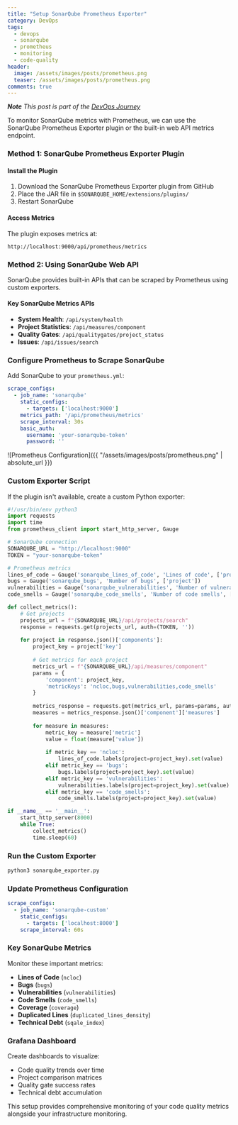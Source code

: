 ```yaml
---
title: "Setup SonarQube Prometheus Exporter"
category: DevOps
tags: 
  - devops
  - sonarqube
  - prometheus
  - monitoring
  - code-quality
header:
  image: /assets/images/posts/prometheus.png
  teaser: /assets/images/posts/prometheus.png
comments: true
---
```

_**Note** This post is part of the [DevOps Journey](/software/devops-journey/)_

To monitor SonarQube metrics with Prometheus, we can use the SonarQube Prometheus Exporter plugin or the built-in web API metrics endpoint.

### Method 1: SonarQube Prometheus Exporter Plugin

#### Install the Plugin

1. Download the SonarQube Prometheus Exporter plugin from GitHub
2. Place the JAR file in `$SONARQUBE_HOME/extensions/plugins/`
3. Restart SonarQube

#### Access Metrics

The plugin exposes metrics at:
```
http://localhost:9000/api/prometheus/metrics
```

### Method 2: Using SonarQube Web API

SonarQube provides built-in APIs that can be scraped by Prometheus using custom exporters.

#### Key SonarQube Metrics APIs

- **System Health**: `/api/system/health`
- **Project Statistics**: `/api/measures/component`
- **Quality Gates**: `/api/qualitygates/project_status`
- **Issues**: `/api/issues/search`

### Configure Prometheus to Scrape SonarQube

Add SonarQube to your `prometheus.yml`:

```yaml
scrape_configs:
  - job_name: 'sonarqube'
    static_configs:
      - targets: ['localhost:9000']
    metrics_path: '/api/prometheus/metrics'
    scrape_interval: 30s
    basic_auth:
      username: 'your-sonarqube-token'
      password: ''
```

![Prometheus Configuration]({{ "/assets/images/posts/prometheus.png" | absolute_url }})

### Custom Exporter Script

If the plugin isn't available, create a custom Python exporter:

```python
#!/usr/bin/env python3
import requests
import time
from prometheus_client import start_http_server, Gauge

# SonarQube connection
SONARQUBE_URL = "http://localhost:9000"
TOKEN = "your-sonarqube-token"

# Prometheus metrics
lines_of_code = Gauge('sonarqube_lines_of_code', 'Lines of code', ['project'])
bugs = Gauge('sonarqube_bugs', 'Number of bugs', ['project'])
vulnerabilities = Gauge('sonarqube_vulnerabilities', 'Number of vulnerabilities', ['project'])
code_smells = Gauge('sonarqube_code_smells', 'Number of code smells', ['project'])

def collect_metrics():
    # Get projects
    projects_url = f"{SONARQUBE_URL}/api/projects/search"
    response = requests.get(projects_url, auth=(TOKEN, ''))
    
    for project in response.json()['components']:
        project_key = project['key']
        
        # Get metrics for each project
        metrics_url = f"{SONARQUBE_URL}/api/measures/component"
        params = {
            'component': project_key,
            'metricKeys': 'ncloc,bugs,vulnerabilities,code_smells'
        }
        
        metrics_response = requests.get(metrics_url, params=params, auth=(TOKEN, ''))
        measures = metrics_response.json()['component']['measures']
        
        for measure in measures:
            metric_key = measure['metric']
            value = float(measure['value'])
            
            if metric_key == 'ncloc':
                lines_of_code.labels(project=project_key).set(value)
            elif metric_key == 'bugs':
                bugs.labels(project=project_key).set(value)
            elif metric_key == 'vulnerabilities':
                vulnerabilities.labels(project=project_key).set(value)
            elif metric_key == 'code_smells':
                code_smells.labels(project=project_key).set(value)

if __name__ == '__main__':
    start_http_server(8000)
    while True:
        collect_metrics()
        time.sleep(60)
```

### Run the Custom Exporter

```bash
python3 sonarqube_exporter.py
```

### Update Prometheus Configuration

```yaml
scrape_configs:
  - job_name: 'sonarqube-custom'
    static_configs:
      - targets: ['localhost:8000']
    scrape_interval: 60s
```

### Key SonarQube Metrics

Monitor these important metrics:

- **Lines of Code** (`ncloc`)
- **Bugs** (`bugs`)
- **Vulnerabilities** (`vulnerabilities`) 
- **Code Smells** (`code_smells`)
- **Coverage** (`coverage`)
- **Duplicated Lines** (`duplicated_lines_density`)
- **Technical Debt** (`sqale_index`)

### Grafana Dashboard

Create dashboards to visualize:

- Code quality trends over time
- Project comparison matrices
- Quality gate success rates
- Technical debt accumulation

This setup provides comprehensive monitoring of your code quality metrics alongside your infrastructure monitoring.